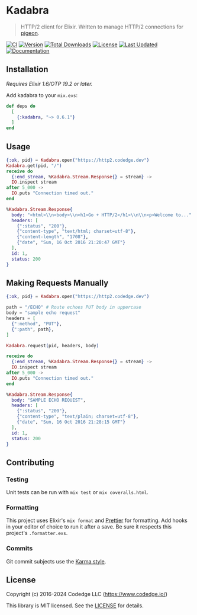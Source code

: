 # Kadabra

> HTTP/2 client for Elixir. Written to manage HTTP/2 connections for [pigeon](https://github.com/codedge-llc/pigeon).

[![CI](https://github.com/codedge-llc/kadabra/actions/workflows/ci.yml/badge.svg)](https://github.com/codedge-llc/kadabra/actions/workflows/ci.yml)
[![Version](https://img.shields.io/hexpm/v/kadabra.svg)](https://hex.pm/packages/kadabra)
[![Total Downloads](https://img.shields.io/hexpm/dt/kadabra.svg)](https://hex.pm/packages/kadabra)
[![License](https://img.shields.io/hexpm/l/kadabra.svg)](https://github.com/codedge-llc/kadabra/blob/master/LICENSE)
[![Last Updated](https://img.shields.io/github/last-commit/codedge-llc/kadabra.svg)](https://github.com/codedge-llc/kadabra/commits/master)
[![Documentation](https://img.shields.io/badge/documentation-gray)](https://hexdocs.pm/kadabra/)

## Installation

_Requires Elixir 1.6/OTP 19.2 or later._

Add kadabra to your `mix.exs`:

```elixir
def deps do
  [
    {:kadabra, "~> 0.6.1"}
  ]
end
```

## Usage

```elixir
{:ok, pid} = Kadabra.open("https://http2.codedge.dev")
Kadabra.get(pid, "/")
receive do
  {:end_stream, %Kadabra.Stream.Response{} = stream} ->
  IO.inspect stream
after 5_000 ->
  IO.puts "Connection timed out."
end

%Kadabra.Stream.Response{
  body: "<html>\\n<body>\\n<h1>Go + HTTP/2</h1>\\n\\n<p>Welcome to..."
  headers: [
    {":status", "200"},
    {"content-type", "text/html; charset=utf-8"},
    {"content-length", "1708"},
    {"date", "Sun, 16 Oct 2016 21:20:47 GMT"}
  ],
  id: 1,
  status: 200
}
```

## Making Requests Manually

```elixir
{:ok, pid} = Kadabra.open("https://http2.codedge.dev")

path = "/ECHO" # Route echoes PUT body in uppercase
body = "sample echo request"
headers = [
  {":method", "PUT"},
  {":path", path},
]

Kadabra.request(pid, headers, body)

receive do
  {:end_stream, %Kadabra.Stream.Response{} = stream} ->
  IO.inspect stream
after 5_000 ->
  IO.puts "Connection timed out."
end

%Kadabra.Stream.Response{
  body: "SAMPLE ECHO REQUEST",
  headers: [
    {":status", "200"},
    {"content-type", "text/plain; charset=utf-8"},
    {"date", "Sun, 16 Oct 2016 21:28:15 GMT"}
  ],
  id: 1,
  status: 200
}
```

## Contributing

### Testing

Unit tests can be run with `mix test` or `mix coveralls.html`.

### Formatting

This project uses Elixir's `mix format` and [Prettier](https://prettier.io) for formatting.
Add hooks in your editor of choice to run it after a save. Be sure it respects this project's
`.formatter.exs`.

### Commits

Git commit subjects use the [Karma style](http://karma-runner.github.io/5.0/dev/git-commit-msg.html).

## License

Copyright (c) 2016-2024 Codedge LLC (https://www.codedge.io/)

This library is MIT licensed. See the [LICENSE](https://github.com/codedge-llc/kadabra/blob/master/LICENSE) for details.
